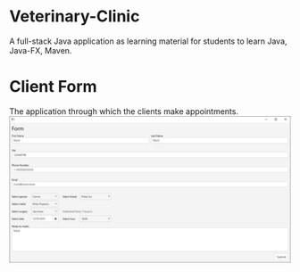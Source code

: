 # Veterinary-Clinic
A full-stack Java application as learning material for students to learn Java, Java-FX, Maven.

# Client Form
The application through which the clients make appointments.
![example](docs/images/form_filled_ss.png)
